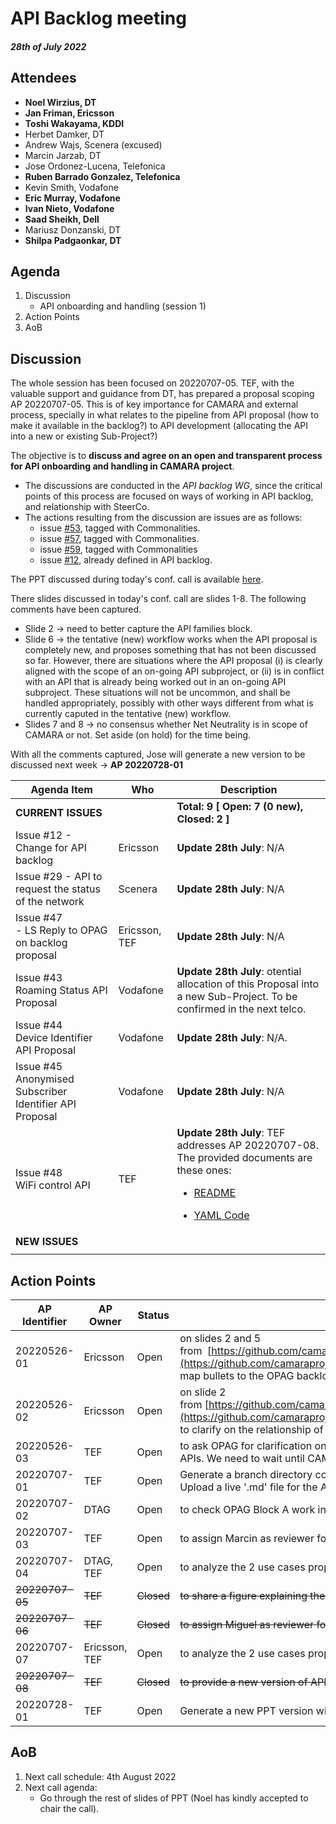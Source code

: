 # API Backlog meeting

#### *28th of July 2022*

## Attendees

* **Noel Wirzius, DT**
* **Jan Friman, Ericsson**
* **Toshi Wakayama, KDDI**
* Herbet Damker, DT
* Andrew Wajs, Scenera (excused)
* Marcin Jarzab, DT
* Jose Ordonez-Lucena, Telefonica
* **Ruben Barrado Gonzalez, Telefonica**
* Kevin Smith, Vodafone
* **Eric Murray, Vodafone**
* **Ivan Nieto, Vodafone**
* **Saad Sheikh, Dell**
* Mariusz Donzanski, DT
* **Shilpa Padgaonkar, DT**

## Agenda

1. Discussion 
   - API onboarding and handling (session 1)
2. Action Points
3. AoB

## Discussion
The whole session has been focused on 20220707-05. TEF, with the valuable support and guidance from DT, has prepared a proposal scoping AP 20220707-05. This is of key importance for CAMARA and external process, specially in what relates to the pipeline from API proposal (how to make it available in the backlog?) to API development (allocating the API into a new or existing Sub-Project?)

The objective is to **discuss and agree on an open and transparent process for API onboarding and handling in CAMARA project**. 
- The discussions are conducted in the _API backlog WG_, since the critical points of this process are focused on ways of working in API backlog, and relationship with SteerCo. 
- The actions resulting from the discussion are issues are as follows:
  - issue [#53](https://github.com/camaraproject/WorkingGroups/issues/53), tagged with Commonalities.
  - issue [#57](https://github.com/camaraproject/WorkingGroups/issues/57), tagged with Commonalities. 
  - issue [#59](https://github.com/camaraproject/WorkingGroups/issues/59), tagged with Commonalities
  - issue [#12](https://github.com/camaraproject/WorkingGroups/issues/12), already defined in API backlog. 

The PPT discussed during today's conf. call is available [here](https://github.com/camaraproject/WorkingGroups/blob/main/Commonalities/documentation/Contributions/20220727-CAMARA-API-onboarding-and-handling-process%20.pptx).

There slides discussed in today's conf. call are slides 1-8. The following comments have been captured. 
- Slide 2 -> need to better capture the API families block. 
- Slide 6 -> the tentative (new) workflow works when the API proposal is completely new, and proposes something that has not been discussed so far. However, there are situations where the API proposal (i) is clearly aligned with the scope of an on-going API subproject, or (ii) is in conflict with an API that is already being worked out in an on-going API subproject. These situations will not be uncommon, and shall be handled appropriately, possibly with other ways different from what is currently caputed in the tentative (new) workflow.
- Slides 7 and 8 -> no consensus whether Net Neutrality is in scope of CAMARA or not. Set aside (on hold) for the time being. 

With all the comments captured, Jose will generate a new version to be discussed next week -> **AP 20220728-01**

| Agenda Item | Who | Description |
| ----------- | --- | ----------- |
| **CURRENT ISSUES** |  | **Total: 9 [ Open: 7 (0 new), Closed: 2 ]** |
| Issue #12 - Change for API backlog | Ericsson | **Update 28th July**: N/A  |
| Issue #29 - API to request the status of the network | Scenera | **Update 28th July**: N/A|
| Issue #47<br>\- LS Reply to OPAG on backlog proposal | Ericsson, TEF | **Update 28th July**: N/A|
| Issue #43<br>Roaming Status API Proposal | Vodafone | **Update 28th July**: otential allocation of this Proposal into a new Sub-Project. To be confirmed in the next telco.|
| Issue #44<br>Device Identifier API Proposal | Vodafone | **Update 28th July**: N/A.|
| Issue #45<br>Anonymised Subscriber Identifier API Proposal | Vodafone | **Update 28th July**: N/A|
| Issue #48<br>WiFi control API | TEF | **Update 28th July**: TEF addresses AP 20220707-08. The provided documents are these ones: <ul><li>[README](https://github.com/camaraproject/WorkingGroups/blob/main/APIBacklog/documentation/Contributions/API%20Proposals/WiFicontrol.md)</li></ul><ul><li>[YAML Code](https://github.com/camaraproject/WorkingGroups/blob/main/APIBacklog/documentation/Contributions/API%20Proposals/WiFicontrol.yml)</li><ul>|
| **NEW ISSUES** |  |  |
|  |  |  |

## Action Points

| AP Identifier | AP Owner | Status | Description |
| ------------- | -------- | ------ | ----------- |
| 20220526-01 | Ericsson | Open | on slides 2 and 5 from  [https://github.com/camaraproject/WorkingGroups/blob/main/APIBacklog/documentation/Contributions/API%20backlog%20proposal%20for%20change.pdf](https://github.com/camaraproject/WorkingGroups/blob/main/APIBacklog/documentation/Contributions/API%20backlog%20proposal%20for%20change.pdf), to map bullets to the OPAG backlog topics, to align CAMARA-OPAG work. |
| 20220526-02 | Ericsson | Open | on slide 2 from [https://github.com/camaraproject/WorkingGroups/blob/main/APIBacklog/documentation/Contributions/API%20backlog%20proposal%20for%20change.pdf](https://github.com/camaraproject/WorkingGroups/blob/main/APIBacklog/documentation/Contributions/API%20backlog%20proposal%20for%20change.pdf) from to clarify on the relationship of the first bullet (service ordering with SLA requirements) with the QoD API already posted in CAMARA. |
| 20220526-03 | TEF | Open | to ask OPAG for clarification on the differences between traffic influence and QoS management, and the relationship between traffic influence and the Telco edge APIs. We need to wait until CAMARA-OPAG ToR is signed. |
| 20220707-01 | TEF | Open | Generate a branch directory compliant with CAMARA 'ways of working'.<br>Upload a live '.md' file for the API backlog, and inform WG participants of way forward. |
| 20220707-02 | DTAG | Open | to check OPAG Block A work in roaming, and identify differences/touchpoints between planned work in CAMARA. |
| 20220707-03 | TEF | Open | to assign Marcin as reviewer for issue #43. |
| 20220707-04 | DTAG, TEF | Open | to analyze the 2 use cases proposed by VF for issue #43 socializing them internally, and post feedback/comments in the issue thread.  |
| ~~20220707-05~~ | ~~TEF~~ | ~~Closed~~ | ~~to share a figure explaining the journey from 'API backlog' to a dedicated 'API GW', to manage expectations and understand procedures.~~ |
| ~~20220707-06~~ | ~~TEF~~ | ~~Closed~~ | ~~to assign Miguel as reviewer for issue #44.~~ |
| 20220707-07 | Ericsson, TEF | Open | to analyze the 2 use cases proposed by VF for issue #44, socializing themn internally, and post feedback/comments in the issue thread.  |
| ~~20220707-08~~ | ~~TEF~~ | ~~Closed~~ | ~~to provide a new version of API description for issue #48~~ |
| 20220728-01 | TEF | Open | Generate a new PPT version with the comments captured, for discussion next week.|

## AoB

1. Next call schedule: 4th August 2022
2. Next call agenda:
    * Go through the rest of slides of PPT (Noel has kindly accepted to chair the call).
